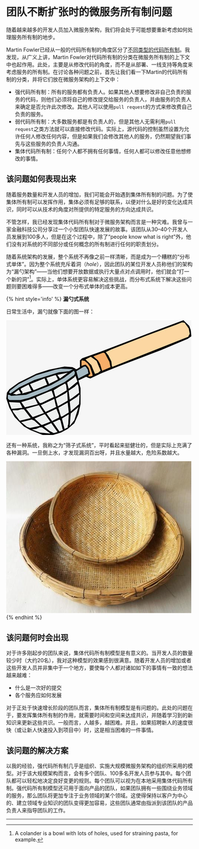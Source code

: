 # 团队不断扩张时的微服务所有制问题
随着越来越多的开发人员加入微服务架构，我们将会处于可能想要重新考虑如何处理服务所有制的地步。

Martin Fowler已经从一般的代码所有制的角度区分了[不同类型的代码所有制](https://martinfowler.com/bliki/CodeOwnership.html)。我发现，从广义上讲，Martin Fowler对代码所有制的分类在微服务所有制的上下文中也起作用。此处，主要是从修改代码的角度，而不是从部署、一线支持等角度来考虑服务的所有制。在讨论各种问题之前，首先让我们看一下Martin的代码所有制的分类，并将它们放在微服务架构的上下文中：

* 强代码所有制：所有的服务都有负责人。如果其他人想要修改非自己负责的服务的代码，则他们必须将自己的修改提交给服务的负责人，并由服务的负责人来确定是否允许此次修改。其他人可以使用`pull request`的方式来修改费自己负责的服务。
* 弱代码所有制：大多数服务都是有负责人的，但是其他人无需利用`pull request`之类方法就可以直接修改代码。实际上，源代码的控制虽然设置为允许任何人修改任何内容，但是如果我们会修改其他人的服务，仍然期望我们事先与这些服务的负责人沟通。
* 集体代码所有制：任何个人都不拥有任何事情，任何人都可以修改任意他想修改的事情。

## 该问题如何表现出来
随着服务数量和开发人员的增加，我们可能会开始遇到集体所有制的问题。为了使集体所有制可以发挥作用，集体必须有足够的联系，以便对什么是好的变化达成共识，同时可以从技术的角度对所提供的特定服务的方向达成共识。

不管怎样，我已经发现集体代码所有制对于微服务架构而言是一种灾难。我曾与一家金融科技公司分享过一个小型团队快速发展的故事。该团队从30–40个开发人员发展到100多人，但是在这个过程中，除了“people know what is right”外，他们没有对系统的不同部分或任何概念的所有制进行任何的职责划分。

随着系统架构的发展，整个系统不再像之前一样清晰，而是成为一个糟糕的“分布式单体”。因为整个系统充斥着洞（*hole*），因此团队的某位开发人员称他们的架构为“漏勺架构”——当他们想要开放数据或执行大量点对点调用时，他们就会“打一个新的洞”[^1]。实际上，单体系统更容易解决这些挑战，而分布式系统下解决这些问题则要困难得多——改变一个分布式单体的成本更高。

{% hint style='info' %}
**漏勺式系统**

日常生活中，漏勺就像下面的图一样：

![](../images/colander.png)

还有一种系统，我称之为“筛子式系统”，平时看起来挺健壮的，但是实际上充满了各种漏洞。一旦倒上水，才发现漏洞百出呀，并且水量越大，危险系数越大。

![](../images/shaizi.png)
{% endhint %}

## 该问题何时会出现
对于许多刚起步的团队来说，集体代码所有制模型是有意义的。当开发人员的数量较少时（大约20名），我对这种模型的效果感到很满意。随着开发人员的增加或者这些开发人员并非集中于一个地方，要使每个人都对诸如如下的事情有一致的想法越来越难：
* 什么是一次好的提交
* 各个服务应如何发展

对于正处于快速增长阶段的团队而言，集体所有制模型是有问题的。此处的问题在于，要发挥集体所有制的作用，就需要时间和空间来达成共识，并随着学习到的新知识来更新这些共识。一般而言，人越多，越困难。并且，如果招聘新人的速度很快（或让新人快速投入到项目中）时，这是相当困难的一件事情。

## 该问题的解决方案
以我的经验，强代码所有制几乎是组织、实施大规模微服务架构的组织所采用的模型。对于该大规模架构而言，会有多个团队、100多名开发人员参与其中。每个团队都可以轻松地决定良好变更的规则。每个团队可以视为在本地采用集体代码所有制。强代码所有制模型还可用于面向产品的团队，如果团队拥有一些围绕业务领域的服务，那么团队将更加专注于业务领域的某个领域。这使得保持以客户为中心的、建立领域专业知识的团队变得更加容易，这些团队通常由指派到该团队的产品负责人来指导团队的工作。

---
[^1]: A colander is a bowl with lots of holes, used for straining pasta, for example.
